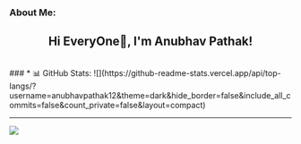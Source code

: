 ### About Me:

### <h2 align="center">Hi EveryOne👋, I'm Anubhav Pathak!</h2>
<br/>
### * 📊 GitHub Stats:
![](https://github-readme-stats.vercel.app/api/top-langs/?username=anubhavpathak12&theme=dark&hide_border=false&include_all_commits=false&count_private=false&layout=compact)

---
[![](https://visitcount.itsvg.in/api?id=anubhavpathak12&icon=0&color=0)](https://visitcount.itsvg.in)

<!-- Proudly created with GPRM ( https://gprm.itsvg.in ) -->
<!--
**anubhavpathak12/anubhavpathak12** is a ✨ _special_ ✨ repository because its `README.md` (this file) appears on your GitHub profile.

Here are some ideas to get you started:

- 🔭 I’m currently working on ...
- 🌱 I’m currently learning ...
- 👯 I’m looking to collaborate on ...
- 🤔 I’m looking for help with ...
- 💬 Ask me about ...
- 📫 How to reach me: ...
- 😄 Pronouns: ...
- ⚡ Fun fact: ...
-->
